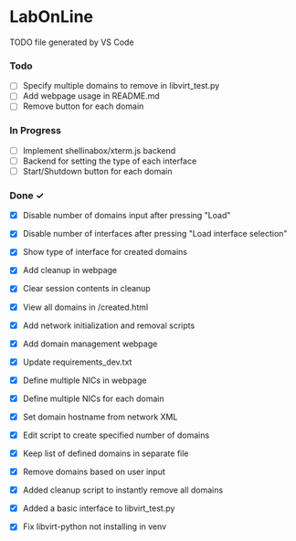 # LabOnLine

TODO file generated by VS Code

### Todo

- [ ] Specify multiple domains to remove in libvirt_test.py  
- [ ] Add webpage usage in README.md  
- [ ] Remove button for each domain  

### In Progress

- [ ] Implement shellinabox/xterm.js backend  
- [ ] Backend for setting the type of each interface  
- [ ] Start/Shutdown button for each domain  

### Done ✓

- [x] Disable number of domains input after pressing "Load"  
- [x] Disable number of interfaces after pressing "Load interface selection"  
- [x] Show type of interface for created domains  
- [x] Add cleanup in webpage  
- [x] Clear session contents in cleanup  
- [x] View all domains in /created.html  
- [x] Add network initialization and removal scripts  
- [x] Add domain management webpage  
- [x] Update requirements_dev.txt  
- [x] Define multiple NICs in webpage  
- [x] Define multiple NICs for each domain  
- [x] Set domain hostname from network XML  
- [x] Edit script to create specified number of domains  
- [x] Keep list of defined domains in separate file  
- [x] Remove domains based on user input  
- [x] Added cleanup script to instantly remove all domains  
- [x] Added a basic interface to libvirt_test.py  
- [x] Fix libvirt-python not installing in venv  

